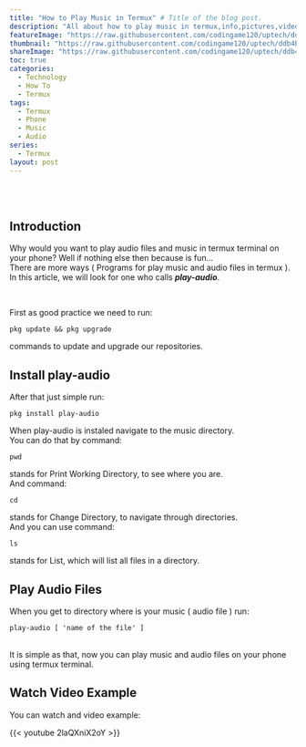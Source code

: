 ```yaml
---
title: "How to Play Music in Termux" # Title of the blog post.
description: "All about how to play music in termux,info,pictures,video and more,android,phone,music,termux.." # Description used for search engine.
featureImage: "https://raw.githubusercontent.com/codingame120/uptech/ddb4b35dba5a98b609e1a06bb06cb3bf9a9f9712/content/images/termux/play1.jpg" # Sets featured image on blog post.
thumbnail: "https://raw.githubusercontent.com/codingame120/uptech/ddb4b35dba5a98b609e1a06bb06cb3bf9a9f9712/content/images/termux/play1.jpg" # Sets thumbnail image appearing inside card on homepage.
shareImage: "https://raw.githubusercontent.com/codingame120/uptech/ddb4b35dba5a98b609e1a06bb06cb3bf9a9f9712/content/images/termux/play1.jpg" # Designate a separate image for social media sharing.
toc: true
categories:
  - Technology
  - How To
  - Termux
tags:
  - Termux
  - Phone
  - Music
  - Audio
series:
  - Termux
layout: post
---
```


<br/>
<br/>

## Introduction

Why would you want to play audio files and music in termux terminal on your phone? Well if nothing else then because is fun... <br/> There are more ways ( Programs for play music and audio files in termux ). In this article, we will look for one who calls **_play-audio_**.

<br/>

First as good practice we need to run:

```
pkg update && pkg upgrade
```

commands to update and upgrade our repositories.

## Install play-audio

After that just simple run:

```
pkg install play-audio
```

When play-audio is instaled navigate to the music directory.
<br/>You can do that by command:

`pwd`

stands for Print Working Directory, to see where you are.
<br/>And command:

`cd`

stands for Change Directory, to navigate through directories.
<br/>And you can use command:

`ls`

stands for List, which will list all files in a directory.

## Play Audio Files

When you get to directory where is your music ( audio file ) run:

```
play-audio [ 'name of the file' ]
```

<br/>
It is simple as that, now you can play music and audio files on your phone using termux terminal.

## Watch Video Example

You can watch and video example:

{{< youtube 2laQXniX2oY >}}

<br/>
<br/>
<br/>
<br/>

<br/>
<br/>
<br/>
<br/>

<br/>
<br/>
<br/>
<br/>
<br/>
